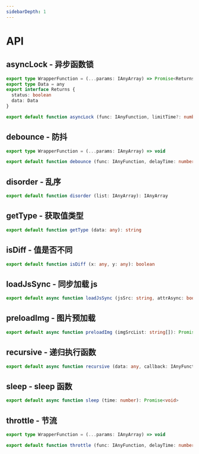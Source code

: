 ```yaml
---
sidebarDepth: 1
---
```


# API

## asyncLock - 异步函数锁

```typescript
export type WrapperFunction = (...params: IAnyArray) => Promise<Returns>
export type Data = any
export interface Returns {
  status: boolean
  data: Data
}

export default function asyncLock (func: IAnyFunction, limitTime?: number): WrapperFunction
```

## debounce - 防抖

```typescript
export type WrapperFunction = (...params: IAnyArray) => void

export default function debounce (func: IAnyFunction, delayTime: number): WrapperFunction
```

## disorder - 乱序

```typescript
export default function disorder (list: IAnyArray): IAnyArray
```

## getType - 获取值类型

```typescript
export default function getType (data: any): string
```

## isDiff - 值是否不同

```typescript
export default function isDiff (x: any, y: any): boolean
```

## loadJsSync - 同步加载 js

```typescript
export default async function loadJsSync (jsSrc: string, attrAsync: boolean): Promise<void>
```

## preloadImg - 图片预加载

```typescript
export default async function preloadImg (imgSrcList: string[]): Promise<void>
```

## recursive - 递归执行函数

```typescript
export default async function recursive (data: any, callback: IAnyFunction): Promise<void>
```

## sleep - sleep 函数

```typescript
export default async function sleep (time: number): Promise<void>
```

## throttle - 节流

```typescript
export type WrapperFunction = (...params: IAnyArray) => void

export default function throttle (func: IAnyFunction, delayTime: number, mustTime: number): WrapperFunction
```

